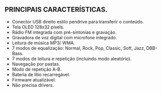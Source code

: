## PRINCIPAIS CARACTERÍSTICAS.

* Conector USB direito estilo pendrive para transferir o conteúdo.
* Tela OLED 128x32 pixels.
* Rádio FM integrada com pré-sintonías e gravação.
* Gravadora de voz digital com microfone integrado.
* Leitura de música MP3/ WMA.
* 7 modos de equalização: Normal, Rock, Pop, Classic, Soft, Jazz,
DBB-Bass.
* 7 modos de leitura e repetição (incluindo modo aleatório).
* Navegação por pastas.
* Modo de repetição A-B.
* Bateria de lítio recarregável.
* Firmware atualizável.
* Não precisa drivers.
